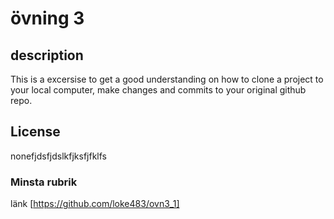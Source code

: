 # övning 3
## description
This is a excersise to get a good understanding on how to clone a project to your local computer, make changes and commits to your original github repo.
## License
nonefjdsfjdslkfjksfjfklfs
### Minsta rubrik

länk [https://github.com/loke483/ovn3_1]